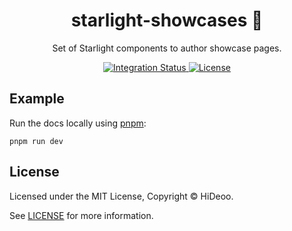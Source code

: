 <div align="center">
  <h1>starlight-showcases 📸</h1>
  <p>Set of Starlight components to author showcase pages.</p>
</div>

<div align="center">
  <a href="https://github.com/HiDeoo/starlight-showcases/actions/workflows/integration.yml">
    <img alt="Integration Status" src="https://github.com/HiDeoo/starlight-showcases/actions/workflows/integration.yml/badge.svg" />
  </a>
  <a href="https://github.com/HiDeoo/starlight-showcases/blob/main/LICENSE">
    <img alt="License" src="https://badgen.net/github/license/HiDeoo/starlight-showcases" />
  </a>
  <br />
</div>

## Example

Run the docs locally using [pnpm](https://pnpm.io):

```shell
pnpm run dev
```

## License

Licensed under the MIT License, Copyright © HiDeoo.

See [LICENSE](https://github.com/HiDeoo/starlight-showcases/blob/main/LICENSE) for more information.
